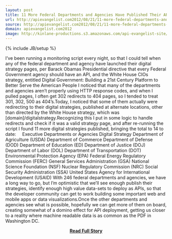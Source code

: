 ```yaml
---
layout: post
title: 11 More Federal Departments and Agencies Have Published Their API Digital Strategies
url: http://apievangelist.com2012/08/21/11-more-federal-departments-and-agencies-have-published-their-api-digital-strategies/
source: http://apievangelist.com2012/08/21/11-more-federal-departments-and-agencies-have-published-their-api-digital-strategies/
domain: apievangelist.com2012
image: http://kinlane-productions.s3.amazonaws.com/api-evangelist-site/blog/US_white_house_logo.png
---
```

{% include JB/setup %}<p>I’ve been running a monitoring script every night, so that I could tell when any of the federal department and agency have launched their digital strategy pages, per Barack Obamas Presidential directive that every Federal Government agency should have an API, and the White House CIOs strategy, entitled Digital Government: Building a 21st Century Platform to Better Serve the American People I noticed that many of the departments and agencies aren’t properly using HTTP response codes, and when I pulled pages, I often get 302 redirects to 404 pages, so I tended to treat 301, 302, 500 as 404’s.Today, I noticed that some of them actually were redirecting to their digital strategies, published at alternate locations, other than directed by the White House strategy, which was [domain]/digitalstrategy.Recognizing this I put in some logic to handle redirects and check if it was a valid strategy page, and after re-running the script I found 11 more digital strategies published, bringing the total to 14 to date:     Executive Departments or Agencies Digital Strategy Department of Agriculture (USDA) Department of Commerce Department of Defense (DOD) Department of Education (ED) Department of Justice (DOJ) Department of Labor (DOL) Department of Transportation (DOT) Environmental Protection Agency (EPA) Federal Energy Regulatory Commission (FERC) General Services Administration (GSA) National Science Foundation (NSF) Nuclear Regulatory Commission (NRC) Social Security Administration (SSA) United States Agency for International Development (USAID) With 246 federal departments and agencies, we have a long way to go, but I’m optimistic that we’ll see enough publish their strategies, identify enough high value data-sets to deploy as APIs, so that the developer community can get to work building some important web and mobile apps or data visualizations.Once the other departments and agencies see what is possible, hopefully we can get more of them on board, creating somewhat of a domino effect for API deployment, getting us closer to a reality where machine readable data is as common as the PDF in Washington DC.</p>
<center><p><a href="http://apievangelist.com2012/08/21/11-more-federal-departments-and-agencies-have-published-their-api-digital-strategies/" style='padding:25px; font-sze:18px; font-weight: bold;'>Read Full Story</a></p></center>
